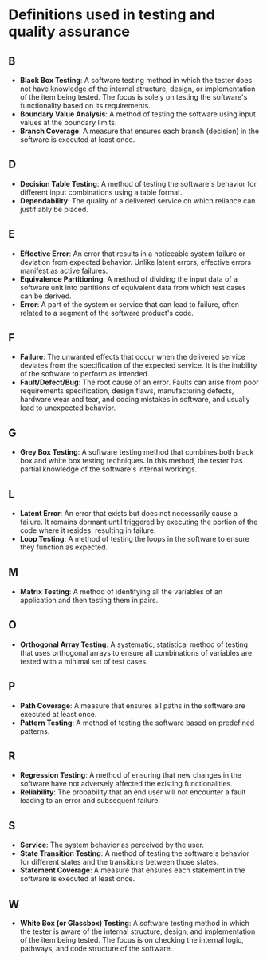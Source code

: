 # Definitions used in testing and quality assurance

## B
- **Black Box Testing**: A software testing method in which the tester does not have knowledge of the internal structure, design, or implementation of the item being tested. The focus is solely on testing the software's functionality based on its requirements.
- **Boundary Value Analysis**: A method of testing the software using input values at the boundary limits.
- **Branch Coverage**: A measure that ensures each branch (decision) in the software is executed at least once.

## D
- **Decision Table Testing**: A method of testing the software's behavior for different input combinations using a table format.
- **Dependability**: The quality of a delivered service on which reliance can justifiably be placed.

## E
- **Effective Error**: An error that results in a noticeable system failure or deviation from expected behavior. Unlike latent errors, effective errors manifest as active failures.
- **Equivalence Partitioning**: A method of dividing the input data of a software unit into partitions of equivalent data from which test cases can be derived.
- **Error**: A part of the system or service that can lead to failure, often related to a segment of the software product's code.

## F
- **Failure**: The unwanted effects that occur when the delivered service deviates from the specification of the expected service.  It is the inability of the software to perform as intended.  
- **Fault/Defect/Bug**: The root cause of an error. Faults can arise from poor requirements specification, design flaws, manufacturing defects, hardware wear and tear, and coding mistakes in software, and usually lead to unexpected behavior.

## G
- **Grey Box Testing**: A software testing method that combines both black box and white box testing techniques. In this method, the tester has partial knowledge of the software's internal workings.

## L
- **Latent Error**: An error that exists but does not necessarily cause a failure. It remains dormant until triggered by executing the portion of the code where it resides, resulting in failure.
- **Loop Testing**: A method of testing the loops in the software to ensure they function as expected.

## M
- **Matrix Testing**: A method of identifying all the variables of an application and then testing them in pairs.

## O
- **Orthogonal Array Testing**: A systematic, statistical method of testing that uses orthogonal arrays to ensure all combinations of variables are tested with a minimal set of test cases.

## P
- **Path Coverage**: A measure that ensures all paths in the software are executed at least once.
- **Pattern Testing**: A method of testing the software based on predefined patterns.

## R
- **Regression Testing**: A method of ensuring that new changes in the software have not adversely affected the existing functionalities.
- **Reliability**: The probability that an end user will not encounter a fault leading to an error and subsequent failure.

## S
- **Service**: The system behavior as perceived by the user.
- **State Transition Testing**: A method of testing the software's behavior for different states and the transitions between those states.
- **Statement Coverage**: A measure that ensures each statement in the software is executed at least once.

## W
- **White Box (or Glassbox) Testing**: A software testing method in which the tester is aware of the internal structure, design, and implementation of the item being tested. The focus is on checking the internal logic, pathways, and code structure of the software.
